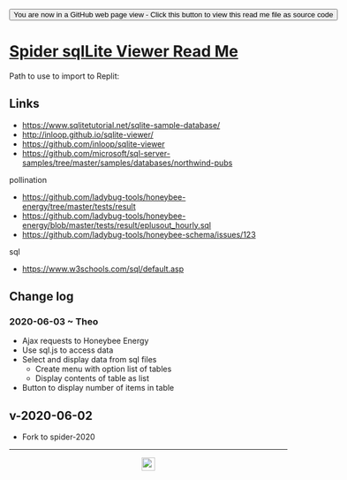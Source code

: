 <span style=display:none; >[You are now in a GitHub source code view - click this link to view Read Me file as a web page](https://ladybug-tools.github.io/spider-2020/#README.md "View file as a web page.") </span>

<div><input type=button onclick=window.location.href="https://github.com/ladybug-tools/spider-2020/"
value="You are now in a GitHub web page view - Click this button to view this read me file as source code" ></div>

# [Spider sqlLite Viewer Read Me]( ./readme.html )



Path to use to import to Replit:

## Links

* https://www.sqlitetutorial.net/sqlite-sample-database/
* http://inloop.github.io/sqlite-viewer/
* https://github.com/inloop/sqlite-viewer
* https://github.com/microsoft/sql-server-samples/tree/master/samples/databases/northwind-pubs


pollination

* https://github.com/ladybug-tools/honeybee-energy/tree/master/tests/result
* https://github.com/ladybug-tools/honeybee-energy/blob/master/tests/result/eplusout_hourly.sql
* https://github.com/ladybug-tools/honeybee-schema/issues/123

sql

* https://www.w3schools.com/sql/default.asp

## Change log

### 2020-06-03 ~ Theo

* Ajax requests to Honeybee Energy
* Use sql.js to access data
* Select and display data from sql files
    * Create menu with option list of tables
    * Display contents of table as list
* Button to display number of items in table

## v-2020-06-02

* Fork to spider-2020


***

<center title="hello! Click me to go up to the top" ><a href=javascript:window.scrollTo(0,0); > <img width=24 src="https://ladybug.tools/artwork/icons_bugs/ico/spider.ico" > </a></center>
